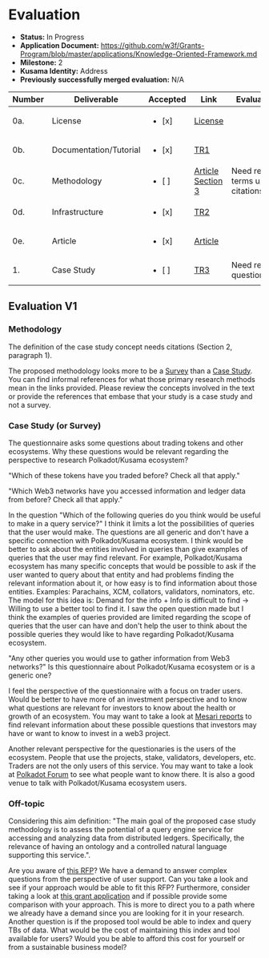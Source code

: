 # Evaluation

- **Status:** In Progress
- **Application Document:** https://github.com/w3f/Grants-Program/blob/master/applications/Knowledge-Oriented-Framework.md
- **Milestone:** 2
- **Kusama Identity:** Address
- **Previously successfully merged evaluation:** N/A

| Number | Deliverable | Accepted | Link | Evaluation Notes |
| ------ | ----------- | -------- | ---- |----------------- |
| 0a. | License |<ul><li>[x] </li></ul>|[License](https://creativecommons.org/licenses/by-sa/4.0/)| | 
| 0b. | Documentation/Tutorial |<ul><li>[x] </li></ul>|[TR1](https://github.com/mobr-ai/POnto/raw/main/deliverables/milestone2/TR%20-%20Use%20case.pdf)|  | 
| 0c. | Methodology |<ul><li>[ ] </li></ul>|[Article Section 3](https://github.com/mobr-ai/POnto/raw/main/deliverables/milestone2/Article.pdf)| Need review of terms used and citations/references |
| 0d. | Infrastructure |<ul><li>[x] </li></ul>|[TR2](https://github.com/mobr-ai/POnto/raw/main/deliverables/milestone2/TR%20-%20Infrastructure%20requirements.pdf)||
| 0e. | Article |<ul><li>[x] </li></ul>|[Article](https://github.com/mobr-ai/POnto/raw/main/deliverables/milestone2/Article.pdf)| | 
| 1. | Case Study |<ul><li>[ ] </li></ul>|[TR3](https://github.com/mobr-ai/POnto/raw/main/deliverables/milestone2/TR%20-%20Case%20study.pdf)| Need review of the questions|


## Evaluation V1

### Methodology

The definition of the case study concept needs citations (Section 2, paragraph 1). 

The proposed methodology looks more to be a [Survey](https://en.wikipedia.org/wiki/Survey_(human_research)) than a [Case Study](https://en.wikipedia.org/wiki/Case_study). You can find informal references for what those primary research methods mean in the links provided. Please review the concepts involved in the text or provide the references that embase that your study is a case study and not a survey. 

### Case Study (or Survey)

The questionnaire asks some questions about trading tokens and other ecosystems. Why these questions would be relevant regarding the perspective to research Polkadot/Kusama ecosystem?

"Which of these tokens have you traded before? Check all that apply."

"Which Web3 networks have you accessed information and ledger data from before? Check all that apply."


In the question "Which of the following queries do you think would be useful to make in a query service?" I think it limits a lot the possibilities of queries that the user would make. The questions are all generic and don't have a specific connection with Polkadot/Kusama ecosystem. I think would be better to ask about the entities involved in queries than give examples of queries that the user may find relevant. For example, Polkadot/Kusama ecosystem has many specific concepts that would be possible to ask if the user wanted to query about that entity and had problems finding the relevant information about it, or how easy is to find information about those entities. Examples: Parachains, XCM, collators, validators, nominators, etc. The model for this idea is: Demand for the info + Info is difficult to find -> Willing to use a better tool to find it. I saw the open question made but I think the examples of queries provided are limited regarding the scope of queries that the user can have and don't help the user to think about the possible queries they would like to have regarding Polkadot/Kusama ecosystem.

"Any other queries you would use to gather information from Web3 networks?" Is this questionnaire about Polkadot/Kusama ecosystem or is a generic one?

I feel the perspective of the questionnaire with a focus on trader users. Would be better to have more of an investment perspective and to know what questions are relevant for investors to know about the health or growth of an ecosystem. You may want to take a look at [Mesari reports](https://messari.io/research) to find relevant information about these possible questions that investors may have or want to know to invest in a web3 project. 

Another relevant perspective for the questionaries is the users of the ecosystem. People that use the projects, stake, validators, developers, etc. Traders are not the only users of this service. You may want to take a look at [Polkadot Forum](https://forum.polkadot.network/) to see what people want to know there. It is also a good venue to talk with Polkadot/Kusama ecosystem users.

### Off-topic

Considering this aim definition: "The main goal of the proposed case study methodology is to assess the potential of a query engine service for accessing and analyzing data from distributed ledgers. Specifically, the relevance of having an ontology and a controlled natural language supporting this service.". 

Are you aware of [this RFP](https://github.com/w3f/Grants-Program/blob/master/docs/RFPs/Open/data_analysis_tools.md)? We have a demand to answer complex questions from the perspective of user support. Can you take a look and see if your approach would be able to fit this RFP? Furthermore, consider taking a look at [this grant application](https://github.com/w3f/Grants-Program/pull/1764) and if possible provide some comparison with your approach. This is more to direct you to a path where we already have a demand since you are looking for it in your research. Another question is if the proposed tool would be able to index and query TBs of data. What would be the cost of maintaining this index and tool available for users? Would you be able to afford this cost for yourself or from a sustainable business model?





